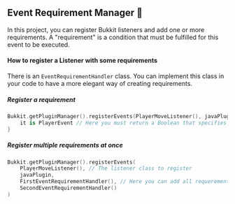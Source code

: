 ## Event Requirement Manager 🚦
In this project, you can register Bukkit listeners and add one or more requirements. A "requirement" is a condition that must be fulfilled for this event to be executed.

#### How to register a Listener with some requirements
There is an `EventRequirementHandler` class. You can implement this class in your code to have a more elegant way of creating requirements.

##### Register a requirement 
``` kotlin
Bukkit.getPluginManager().registerEvents(PlayerMoveListener(), javaPlugin) {
    it is PlayerEvent // Here you must return a Boolean that specifies whether you want to call the event or not.
}
```

##### Register multiple requirements at once
``` kotlin
Bukkit.getPluginManager().registerEvents(
    PlayerMoveListener(), // The listener class to register
    javaPlugin,
    FirstEventRequirementHandler(), // Here you can add all requerements
    SecondEventRequirementHandler()
)
```